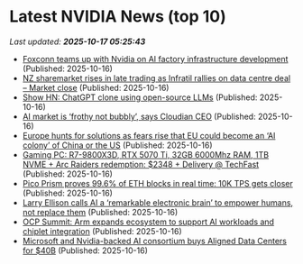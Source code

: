 # Latest NVIDIA News (top 10)
_Last updated: **2025-10-17 05:25:43**_

- [Foxconn teams up with Nvidia on AI factory infrastructure development](https://economictimes.indiatimes.com/tech/artificial-intelligence/foxconn-teams-up-with-nvidia-on-ai-factory-infrastructure-development/articleshow/124596085.cms) (Published: 2025-10-16)
- [NZ sharemarket rises in late trading as Infratil rallies on data centre deal – Market close](https://www.nzherald.co.nz/business/markets/shares/nz-sharemarket-rises-in-late-trading-as-infratil-rallies-on-data-centre-deal-market-close/A4VZUZJDJBGSNDV56PI5OHBR54/) (Published: 2025-10-16)
- [Show HN: ChatGPT clone using open-source LLMs](https://github.com/kdeps/examples) (Published: 2025-10-16)
- [AI market is ‘frothy not bubbly’, says Cloudian CEO](https://www.computerweekly.com/news/366632880/AI-market-is-frothy-not-bubbly-says-Cloudian-CEO) (Published: 2025-10-16)
- [Europe hunts for solutions as fears rise that EU could become an ‘AI colony’ of China or the US](https://www.independent.ie/business/technology/europe-hunts-for-solutions-as-fears-rise-that-eu-could-become-an-ai-colony-of-china-or-the-us/a1451752267.html) (Published: 2025-10-16)
- [Gaming PC: R7-9800X3D, RTX 5070 Ti, 32GB 6000Mhz RAM, 1TB NVME + Arc Raiders redemption: $2348 + Delivery @ TechFast](https://www.ozbargain.com.au/node/928927) (Published: 2025-10-16)
- [Pico Prism proves 99.6% of ETH blocks in real time: 10K TPS gets closer](https://cointelegraph.com/news/pico-prism-proves-99-eth-blocks-real-time-10k-tps-on-l1-comes-closer) (Published: 2025-10-16)
- [Larry Ellison calls AI a ‘remarkable electronic brain’ to empower humans, not replace them](https://www.thehindubusinessline.com/info-tech/oracle-ai-world-larry-ellison-calls-ai-a-remarkable-electronic-brain-to-empower-humans-not-replace-them/article70169759.ece) (Published: 2025-10-16)
- [OCP Summit: Arm expands ecosystem to support AI workloads and chiplet integration](https://www.digitimes.com/news/a20251016VL209/arm-design-ai-applications-nvidia-asic.html) (Published: 2025-10-16)
- [Microsoft and Nvidia-backed AI consortium buys Aligned Data Centers for $40B](https://siliconangle.com/2025/10/15/microsoft-nvidia-backed-ai-consortium-buys-aligned-data-centers-40b/) (Published: 2025-10-16)
